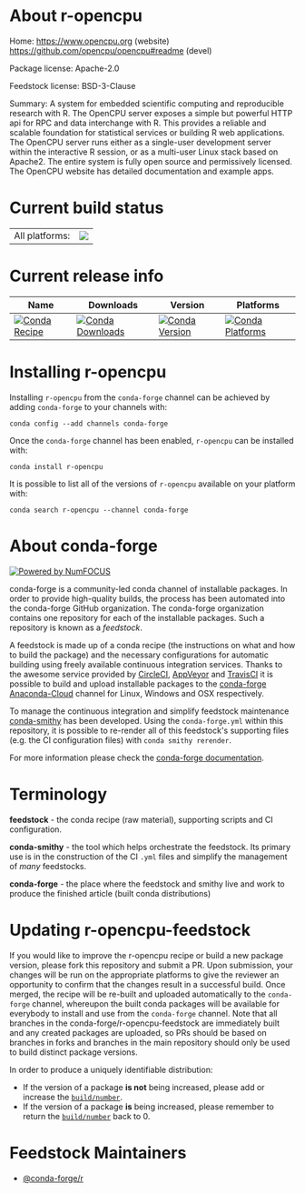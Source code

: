 About r-opencpu
===============

Home: https://www.opencpu.org (website) https://github.com/opencpu/opencpu#readme (devel)

Package license: Apache-2.0

Feedstock license: BSD-3-Clause

Summary: A system for embedded scientific computing and reproducible research with R. The OpenCPU server exposes a simple but powerful HTTP api for RPC and data interchange with R. This provides a reliable and scalable foundation for statistical services or  building R web applications. The OpenCPU server runs either as a single-user development server within the interactive R session, or as a multi-user Linux stack based on Apache2.  The entire system is fully open source and permissively licensed. The OpenCPU website has detailed documentation and example apps.



Current build status
====================


<table><tr><td>All platforms:</td>
    <td>
      <a href="https://dev.azure.com/conda-forge/feedstock-builds/_build/latest?definitionId=2383&branchName=master">
        <img src="https://dev.azure.com/conda-forge/feedstock-builds/_apis/build/status/r-opencpu-feedstock?branchName=master">
      </a>
    </td>
  </tr>
</table>

Current release info
====================

| Name | Downloads | Version | Platforms |
| --- | --- | --- | --- |
| [![Conda Recipe](https://img.shields.io/badge/recipe-r--opencpu-green.svg)](https://anaconda.org/conda-forge/r-opencpu) | [![Conda Downloads](https://img.shields.io/conda/dn/conda-forge/r-opencpu.svg)](https://anaconda.org/conda-forge/r-opencpu) | [![Conda Version](https://img.shields.io/conda/vn/conda-forge/r-opencpu.svg)](https://anaconda.org/conda-forge/r-opencpu) | [![Conda Platforms](https://img.shields.io/conda/pn/conda-forge/r-opencpu.svg)](https://anaconda.org/conda-forge/r-opencpu) |

Installing r-opencpu
====================

Installing `r-opencpu` from the `conda-forge` channel can be achieved by adding `conda-forge` to your channels with:

```
conda config --add channels conda-forge
```

Once the `conda-forge` channel has been enabled, `r-opencpu` can be installed with:

```
conda install r-opencpu
```

It is possible to list all of the versions of `r-opencpu` available on your platform with:

```
conda search r-opencpu --channel conda-forge
```


About conda-forge
=================

[![Powered by NumFOCUS](https://img.shields.io/badge/powered%20by-NumFOCUS-orange.svg?style=flat&colorA=E1523D&colorB=007D8A)](http://numfocus.org)

conda-forge is a community-led conda channel of installable packages.
In order to provide high-quality builds, the process has been automated into the
conda-forge GitHub organization. The conda-forge organization contains one repository
for each of the installable packages. Such a repository is known as a *feedstock*.

A feedstock is made up of a conda recipe (the instructions on what and how to build
the package) and the necessary configurations for automatic building using freely
available continuous integration services. Thanks to the awesome service provided by
[CircleCI](https://circleci.com/), [AppVeyor](https://www.appveyor.com/)
and [TravisCI](https://travis-ci.com/) it is possible to build and upload installable
packages to the [conda-forge](https://anaconda.org/conda-forge)
[Anaconda-Cloud](https://anaconda.org/) channel for Linux, Windows and OSX respectively.

To manage the continuous integration and simplify feedstock maintenance
[conda-smithy](https://github.com/conda-forge/conda-smithy) has been developed.
Using the ``conda-forge.yml`` within this repository, it is possible to re-render all of
this feedstock's supporting files (e.g. the CI configuration files) with ``conda smithy rerender``.

For more information please check the [conda-forge documentation](https://conda-forge.org/docs/).

Terminology
===========

**feedstock** - the conda recipe (raw material), supporting scripts and CI configuration.

**conda-smithy** - the tool which helps orchestrate the feedstock.
                   Its primary use is in the construction of the CI ``.yml`` files
                   and simplify the management of *many* feedstocks.

**conda-forge** - the place where the feedstock and smithy live and work to
                  produce the finished article (built conda distributions)


Updating r-opencpu-feedstock
============================

If you would like to improve the r-opencpu recipe or build a new
package version, please fork this repository and submit a PR. Upon submission,
your changes will be run on the appropriate platforms to give the reviewer an
opportunity to confirm that the changes result in a successful build. Once
merged, the recipe will be re-built and uploaded automatically to the
`conda-forge` channel, whereupon the built conda packages will be available for
everybody to install and use from the `conda-forge` channel.
Note that all branches in the conda-forge/r-opencpu-feedstock are
immediately built and any created packages are uploaded, so PRs should be based
on branches in forks and branches in the main repository should only be used to
build distinct package versions.

In order to produce a uniquely identifiable distribution:
 * If the version of a package **is not** being increased, please add or increase
   the [``build/number``](https://conda.io/docs/user-guide/tasks/build-packages/define-metadata.html#build-number-and-string).
 * If the version of a package **is** being increased, please remember to return
   the [``build/number``](https://conda.io/docs/user-guide/tasks/build-packages/define-metadata.html#build-number-and-string)
   back to 0.

Feedstock Maintainers
=====================

* [@conda-forge/r](https://github.com/conda-forge/r/)

